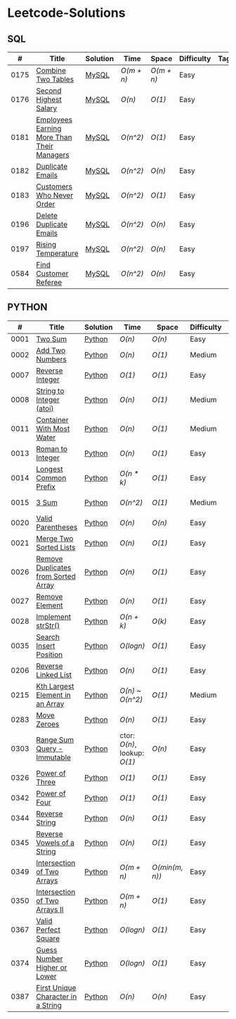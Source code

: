 # Leetcode-Solutions

## SQL
|  #  | Title           |  Solution       |  Time           | Space           | Difficulty    | Tag          | Note| 
|-----|---------------- | --------------- | --------------- | --------------- | ------------- |--------------|-----|
0175| [Combine Two Tables](https://leetcode.com/problems/combine-two-tables/) | [MySQL](./SQL/combine-two-tables.sql) | _O(m + n)_   | _O(m + n)_ | Easy     ||
0176| [Second Highest Salary](https://leetcode.com/problems/second-highest-salary/) | [MySQL](./SQL/second-highest-salary.sql) | _O(n)_ | _O(1)_ | Easy         ||
0181| [Employees Earning More Than Their Managers](https://leetcode.com/problems/employees-earning-more-than-their-managers/) | [MySQL](./SQL/employees-earning-more-than-their-managers.sql) | _O(n^2)_   | _O(1)_ | Easy     ||
0182| [Duplicate Emails](https://leetcode.com/problems/duplicate-emails/) | [MySQL](./SQL/duplicate-emails.sql) | _O(n^2)_ | _O(n)_       | Easy           ||
0183| [Customers Who Never Order](https://leetcode.com/problems/customers-who-never-order/) | [MySQL](./SQL/customers-who-never-order.sql) | _O(n^2)_ | _O(1)_       | Easy           ||
0196| [Delete Duplicate Emails](https://leetcode.com/problems/delete-duplicate-emails/) | [MySQL](./SQL/delete-duplicate-emails.sql) | _O(n^2)_ | _O(n)_       | Easy           ||
0197| [Rising Temperature](https://leetcode.com/problems/rising-temperature/) | [MySQL](./SQL/rising-temperature.sql) | _O(n^2)_ | _O(n)_       | Easy           ||
0584| [Find Customer Referee](https://leetcode.com/problems/find-customer-referee/) | [MySQL](./SQL/find-customer-referee.sql) | _O(n^2)_ | _O(n)_       | Easy           ||


## PYTHON
|  #  | Title           |  Solution       |  Time           | Space           | Difficulty    | Tag          | Note| 
|-----|---------------- | --------------- | --------------- | --------------- | ------------- |--------------|-----|
0001| [Two Sum](https://leetcode.com/problems/two-sum/)      | [Python](./Python/two-sum.py)      | _O(n)_         | _O(n)_          | Easy         ||
0002| [Add Two Numbers](https://leetcode.com/problems/add-two-numbers/) | [Python](./Python/add-two-numbers.py) | _O(n)_   | _O(1)_          | Medium         ||
0007| [Reverse Integer](https://leetcode.com/problems/reverse-integer/) |[Python](./Python/reverse-integer.py) | _O(1)_ | _O(1)_         | Easy           ||
0008| [String to Integer (atoi)](https://leetcode.com/problems/string-to-integer-atoi/) | [Python](./Python/string-to-integer-atoi.py) | _O(n)_ | _O(1)_ | Medium      ||
0011| [Container With Most Water](https://leetcode.com/problems/container-with-most-water/)| [Python](./Python/container-with-most-water.py) | _O(n)_ | _O(1)_ | Medium ||
0013| [Roman to Integer](https://leetcode.com/problems/roman-to-integer/) | [Python](./Python/roman-to-integer.py) | _O(n)_ | _O(1)_          | Easy           ||
0014| [Longest Common Prefix](https://leetcode.com/problems/longest-common-prefix/) | [Python](./Python/longest-common-prefix.py) | _O(n * k)_   | _O(1)_  | Easy           ||
0015 | [3 Sum](https://leetcode.com/problems/3sum/)         | [Python](./Python/3sum.py)       | _O(n^2)_        | _O(1)_          | Medium         || Two Pointers
0020| [Valid Parentheses](https://leetcode.com/problems/valid-parentheses/)| [Python](./Python/valid-parentheses.py) | _O(n)_        | _O(n)_          | Easy           ||
0021| [Merge Two Sorted Lists](https://leetcode.com/problems/merge-two-sorted-lists/)| [Python](./Python/merge-two-sorted-lists.py) | _O(n)_ | _O(1)_ | Easy         ||
0026 | [Remove Duplicates from Sorted Array](https://leetcode.com/problems/remove-duplicates-from-sorted-array/)| [Python](./Python/remove-duplicates-from-sorted-array.py) | _O(n)_       | _O(1)_         | Easy           || Two Pointers
0027 | [Remove Element](https://leetcode.com/problems/remove-element/) | [Python](./Python/remove-element.py) | _O(n)_      | _O(1)_         | Easy           ||
0028| [Implement strStr()](https://leetcode.com/problems/implement-strstr/) | [Python](./Python/implement-strstr.py) | _O(n + k)_   | _O(k)_  | Easy           || `KMP Algorithm`
0035| [Search Insert Position](https://leetcode.com/problems/search-insert-position/) | [Python](./Python/search-insert-position.py) | _O(logn)_ | _O(1)_   | Easy         ||
0206| [Reverse Linked List](https://leetcode.com/problems/reverse-linked-list/)| [Python](./Python/reverse-linked-list.py) | _O(n)_       | _O(1)_         | Easy         || 
0215 | [Kth Largest Element in an Array](https://leetcode.com/problems/kth-largest-element-in-an-array/) | [Python](./Python/kth-largest-element-in-an-array.py)| _O(n)_ ~ _O(n^2)_ | _O(1)_ |  Medium | EPI|
0283 | [Move Zeroes](https://leetcode.com/problems/move-zeroes/) | [Python](./Python/move-zeroes.py) | _O(n)_ | _O(1)_          | Easy         | |
0303| [Range Sum Query - Immutable](https://leetcode.com/problems/range-sum-query-immutable/)| [Python](./Python/range-sum-query-immutable.py) | ctor: _O(n)_, lookup: _O(1)_          | _O(n)_          | Easy           ||
0326 | [Power of Three](https://leetcode.com/problems/power-of-three/) | [Python](./Python/power-of-three.py) | _O(1)_ | _O(1)_ | Easy |||
0342 | [Power of Four](https://leetcode.com/problems/power-of-four/) | [Python](./Python/power-of-four.py) | _O(1)_ | _O(1)_ | Easy | |
0344| [Reverse String](https://leetcode.com/problems/reverse-string/) | [Python](./Python/reverse-string.py) | _O(n)_ | _O(1)_ | Easy         | |
0345| [Reverse Vowels of a String](https://leetcode.com/problems/reverse-vowels-of-a-string/) | [Python](./Python/reverse-vowels-of-a-string.py) | _O(n)_ | _O(1)_ | Easy  
0349| [Intersection of Two Arrays](https://leetcode.com/problems/intersection-of-two-arrays/) |  [Python](./Python/intersection-of-two-arrays.py) | _O(m + n)_ | _O(min(m, n))_ | Easy         | EPI | Hash, Binary Search
0350| [Intersection of Two Arrays II](https://leetcode.com/problems/intersection-of-two-arrays-ii/) |  [Python](./Python/intersection-of-two-arrays-ii.py) | _O(m + n)_ | _O(1)_ | Easy         
0367| [Valid Perfect Square](https://leetcode.com/problems/valid-perfect-square/)|  [Python](./Python/valid-perfect-square.py)   | _O(logn)_          | _O(1)_          | Easy  
0374| [Guess Number Higher or Lower](https://leetcode.com/problems/guess-number-higher-or-lower/)|[Python](./Python/guess-number-higher-or-lower.py)   | _O(logn)_          | _O(1)_          | Easy         | |
0387| [First Unique Character in a String](https://leetcode.com/problems/first-unique-character-in-a-string/) | [Python](./Python/first-unique-character-in-a-string.py) | _O(n)_| _O(n)_| Easy |||
